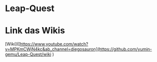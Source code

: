 # Leap-Quest

# Link das Wikis
[Wiki]([https://www.youtube.com/watch?v=MPKmCWjN4kc&ab_channel=diegosauron](https://github.com/yumin-gemu/Leap-Quest/wiki
)
